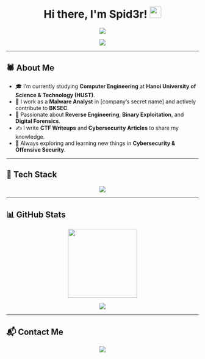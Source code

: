 <h1 align="center"> 
  Hi there, I'm Spid3r! <img src="https://raw.githubusercontent.com/MartinHeinz/MartinHeinz/master/wave.gif" width="30px" height="30px" />
</h1>

<p align="center">
  <img src="https://profile-counter.glitch.me/spid3r1337/count.svg" />
</p>

<p align="center">
  <img src="https://readme-typing-svg.herokuapp.com?font=Fira+Code&size=22&pause=1000&center=true&vCenter=true&width=650&lines=CTF+Player+%7C+Security+Researcher;Reversing+%7C+Pwnable+%7C+Forensics;Learning+and+Building+Cool+Projects!" />
</p>

---

## 🕷️ About Me  
- 🎓 I’m currently studying **Computer Engineering** at **Hanoi University of Science & Technology (HUST)**.  
- 🔬 I work as a **Malware Analyst** in [company’s secret name] and actively contribute to **BKSEC**.  
- 🚩 Passionate about **Reverse Engineering**, **Binary Exploitation**, and **Digital Forensics**.  
- ✍ I write **CTF Writeups** and **Cybersecurity Articles** to share my knowledge.  
- 🌱 Always exploring and learning new things in **Cybersecurity & Offensive Security**.  

---

## 🚀 Tech Stack  
<p align="center">
  <img src="https://skillicons.dev/icons?i=python,c,cpp,linux,bash,docker,raspberrypi,arduino,git" />
</p>

---

## 📊 GitHub Stats  
<p align="center">
  <img src="https://github-readme-stats.vercel.app/api?username=sondt99&show_icons=true&theme=radical&count_private=true" height="180px" />
</p>

<p align="center">
  <img src="https://github-readme-stats.vercel.app/api/top-langs/?username=sondt99&layout=compact&theme=radical&hide=html,css,scss" />
</p>

---

## 📬 Contact Me  
<p align="center">
  <a href="https://t.me/krixov">
    <img src="https://img.shields.io/badge/Telegram-26A5E4?style=for-the-badge&logo=telegram&logoColor=white" />
  </a>
</p>
